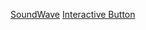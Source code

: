 [SoundWave](https://mayacbarnes.github.io/processing/soundwave.html)
[Interactive Button](https://mayacbarnes.github.io/processing/button.html)
